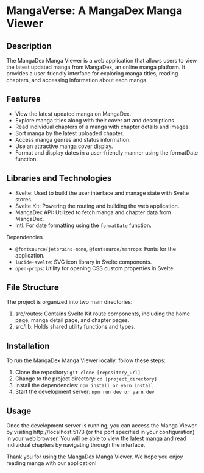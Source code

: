 # MangaVerse: A MangaDex Manga Viewer

## Description

The MangaDex Manga Viewer is a web application that allows users to view the latest updated manga from MangaDex, an online manga platform. It provides a user-friendly interface for exploring manga titles, reading chapters, and accessing information about each manga.

## Features

* View the latest updated manga on MangaDex.
* Explore manga titles along with their cover art and descriptions.
* Read individual chapters of a manga with chapter details and images.
* Sort manga by the latest uploaded chapter.
* Access manga genres and status information.
* Use an attractive manga cover display.
* Format and display dates in a user-friendly manner using the formatDate function.

## Libraries and Technologies

* Svelte: Used to build the user interface and manage state with Svelte stores.
* Svelte Kit: Powering the routing and building the web application.
* MangaDex API: Utilized to fetch manga and chapter data from MangaDex.
* Intl: For date formatting using the `formatDate` function.

Dependencies

* `@fontsource/jetbrains-mono`, `@fontsource/manrope`: Fonts for the application.
* `lucide-svelte`: SVG icon library in Svelte components.
* `open-props`: Utility for opening CSS custom properties in Svelte.

## File Structure

The project is organized into two main directories:

1. src/routes: Contains Svelte Kit route components, including the home page, manga detail page, and chapter pages.
2. src/lib: Holds shared utility functions and types.

## Installation

To run the MangaDex Manga Viewer locally, follow these steps:

1. Clone the repository: `git clone [repository_url]`
2. Change to the project directory: `cd [project_directory]`
3. Install the dependencies: `npm install or yarn install`
4. Start the development server: `npm run dev or yarn dev`

## Usage

Once the development server is running, you can access the Manga Viewer by visiting http://localhost:5173 (or the port specified in your configuration) in your web browser. You will be able to view the latest manga and read individual chapters by navigating through the interface.

Thank you for using the MangaDex Manga Viewer. We hope you enjoy reading manga with our application!
